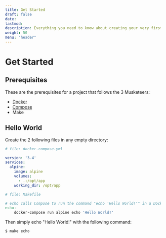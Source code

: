 ```yaml
---
title: Get Started
draft: false
date:
lastmod:
description: Everything you need to know about creating your very first `Hello World` using the 3 Musketeers.
weight: 50
menu: "header"
---
```


# Get Started

## Prerequisites

These are the prerequisites for a project that follows the 3 Musketeers:

- [Docker][docker]
- [Compose][compose]
- Make

[docker]: https://docs.docker.com/engine/installation/
[compose]: https://docs.docker.com/compose/install/

## Hello World

Create the 2 following files in any empty directory:

```yml
# file: docker-compose.yml

version: '3.4'
services:
  alpine:
    image: alpine
    volumes:
      - .:/opt/app
    working_dir: /opt/app
```

```Makefile
# file: Makefile

# echo calls Compose to run the command "echo 'Hello World!'" in a Docker container
echo:
	docker-compose run alpine echo 'Hello World!'
```

Then simply echo "Hello World!" with the following command:

```bash
$ make echo
```
